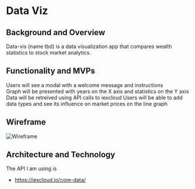 # Data Viz

## Background and Overview
 Data-vis (name tbd) is a data visualization app that compares wealth statistics to stock market analytics.
 
## Functionality and MVPs
 Users will see a modal with a welcome message and instructions  
 Graph will be presented with years on the X axis and statistics on the Y axis
 Data will be retreived using API calls to iexcloud
 Users will be able to add data types and see its influence on market prices on the line graph
 
## Wireframe

![Wireframe](https://i.imgur.com/JPWybFa.png)

## Architecture and Technology

 The API I am using is 
  * https://iexcloud.io/core-data/

  
  
